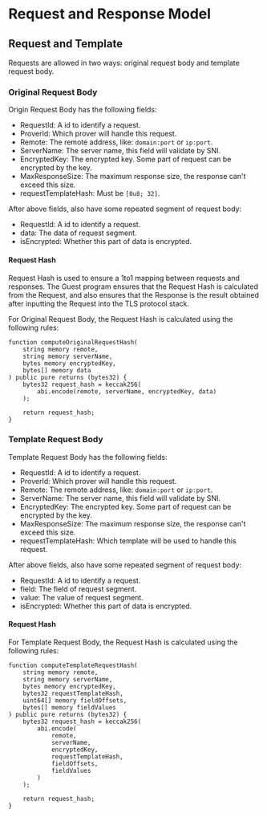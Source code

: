 # Request and Response Model

## Request and Template

Requests are allowed in two ways: original request body and template request body.

### Original Request Body

Origin Request Body has the following fields:

- RequestId: A id to identify a request.
- ProverId: Which prover will handle this request.
- Remote: The remote address, like: `domain:port` or `ip:port`.
- ServerName: The server name, this field will validate by SNI.
- EncryptedKey: The encrypted key. Some part of request can be encrypted by the key.
- MaxResponseSize: The maximum response size, the response can't exceed this size.
- requestTemplateHash: Must be `[0u8; 32]`.

After above fields, also have some repeated segment of request body:

- RequestId: A id to identify a request. 
- data: The data of request segment.
- isEncrypted: Whether this part of data is encrypted.

#### Request Hash

Request Hash is used to ensure a 1to1 mapping between requests and responses. The Guest program ensures that the Request Hash is calculated from the Request,
and also ensures that the Response is the result obtained after inputting the Request into the TLS protocol stack.

For Original Request Body, the Request Hash is calculated using the following rules:

```solidity
function computeOriginalRequestHash(
    string memory remote,
    string memory serverName,
    bytes memory encryptedKey,
    bytes[] memory data
) public pure returns (bytes32) {
    bytes32 request_hash = keccak256(
        abi.encode(remote, serverName, encryptedKey, data)
    );

    return request_hash;
}
```

### Template Request Body

Template Request Body has the following fields:

- RequestId: A id to identify a request.
- ProverId: Which prover will handle this request.
- Remote: The remote address, like: `domain:port` or `ip:port`.
- ServerName: The server name, this field will validate by SNI.
- EncryptedKey: The encrypted key. Some part of request can be encrypted by the key.
- MaxResponseSize: The maximum response size, the response can't exceed this size.
- requestTemplateHash: Which template will be used to handle this request.

After above fields, also have some repeated segment of request body:

- RequestId: A id to identify a request. 
- field: The field of request segment.
- value: The value of request segment.
- isEncrypted: Whether this part of data is encrypted.

#### Request Hash

For Template Request Body, the Request Hash is calculated using the following rules:

```solidity
function computeTemplateRequestHash(
    string memory remote,
    string memory serverName,
    bytes memory encryptedKey,
    bytes32 requestTemplateHash,
    uint64[] memory fieldOffsets,
    bytes[] memory fieldValues
) public pure returns (bytes32) {
    bytes32 request_hash = keccak256(
        abi.encode(
            remote,
            serverName,
            encryptedKey,
            requestTemplateHash,
            fieldOffsets,
            fieldValues
        )
    );

    return request_hash;
}
```
